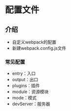 # 配置文件

## 介绍

- 自定义webpack的配置
- 新建webpack.config.js文件

### 常见配置

- entry：入口
- output：出口
- plugins：插件
- module：资源模块
- mode：模式
- devServer：服务器